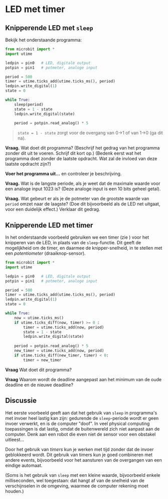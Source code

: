 # LED met timer

## Knipperende LED met `sleep`

Bekijk het onderstaande programma:

```Python
from microbit import *
import utime

ledpin = pin0   # LED, digitale output
potpin = pin1   # potmeter, analoge input

period = 500
timer = utime.ticks_add(utime.ticks_ms(), period)
ledpin.write_digital(1)
state = 0

while True:
    sleep(period)
    state = 1 - state
    ledpin.write_digital(state)
            
    period = potpin.read_analog() * 5
```

> `state = 1 - state` zorgt voor de overgang van 0->1 of van 1->0 (ga dit na).

**Vraag.** Wat doet dit programma? (Beschrijf het gedrag van het programma zonder dit uit te voeren. Schrijf dit kort op.)
(Bedenk eerst wat het programma doet zonder de laatste opdracht. Wat zal de invloed van deze laatste opdracht zijn?)

**Voer het programma uit...** en controleer je beschrijving.

**Vraag.** Wat is de langste periode, als je weet dat de maximale waarde voor een analoge input 1023 is? (Deze analoge input is een 10 bits geheel getal).

**Vraag.** Wat gebeurt er als je de potmeter van de grootste waarde van `period` omzet naar de laagste? (Doe dit bijvoorbeeld als de LED net uitgaat, voor een duidelijk effect.) Verklaar dit gedrag.

## Knipperende LED met timer

In het onderstaande voorbeeld gebruiken we een timer (zie [](timer-concept)) voor het knipperen van de LED,
in plaats van de `sleep`-functie.
Dit geeft de mogelijkheid om de timer, en daarmee de knipper-snelheid, in te stellen met een *potentiometer* (draaiknop-sensor).

```Python
from microbit import *
import utime

ledpin = pin0   # LED, digitale output
potpin = pin1   # potmeter, analoge input

period = 500
timer = utime.ticks_add(utime.ticks_ms(), period)
ledpin.write_digital(1)
state = 0

while True:
    now = utime.ticks_ms()
    if utime.ticks_diff(now, timer) >= 0 :
        timer = utime.ticks_add(now, period)
        state = 1 - state
        ledpin.write_digital(state)
            
    period = potpin.read_analog() * 5
    new_timer = utime.ticks_add(now, period)
    if utime.ticks_diff(new_timer, timer) < 0:
        timer = new_timer
```

**Vraag** Wat doet dit programma?

**Vraag** Waarom wordt de deadline aangepast aan het minimum van de oude deadline en de nieuwe deadline?

## Discussie

Het eerste voorbeeld geeft aan dat het gebruik van `sleep` in programma's met invoer heel lastig kan zijn: gedurende de `sleep`-periode wordt er geen invoer verwerkt, en is de computer "doof".
In veel physical computing toepassingen is dat lastig, omdat de buitenwereld zich niet aanpast aan de computer.
Denk aan een robot die even niet de sensor voor een obstakel uitleest...

Door het gebruik van *timers* kun je werken met tijd zonder dat de invoer geblokkeerd wordt. Dit gebruik van timers kun je goed combineren met andere events, bijvoorbeeld voor het aansturen van de overgangen van een eindige automaat.

(Soms is het gebruik van `sleep` met een kleine waarde, bijvoorbeeld enkele milliseconden, wel toegestaan: dat hangt af van de snelheid van de verschijnselen in de omgeving, waarmee de computer rekening moet houden.)

